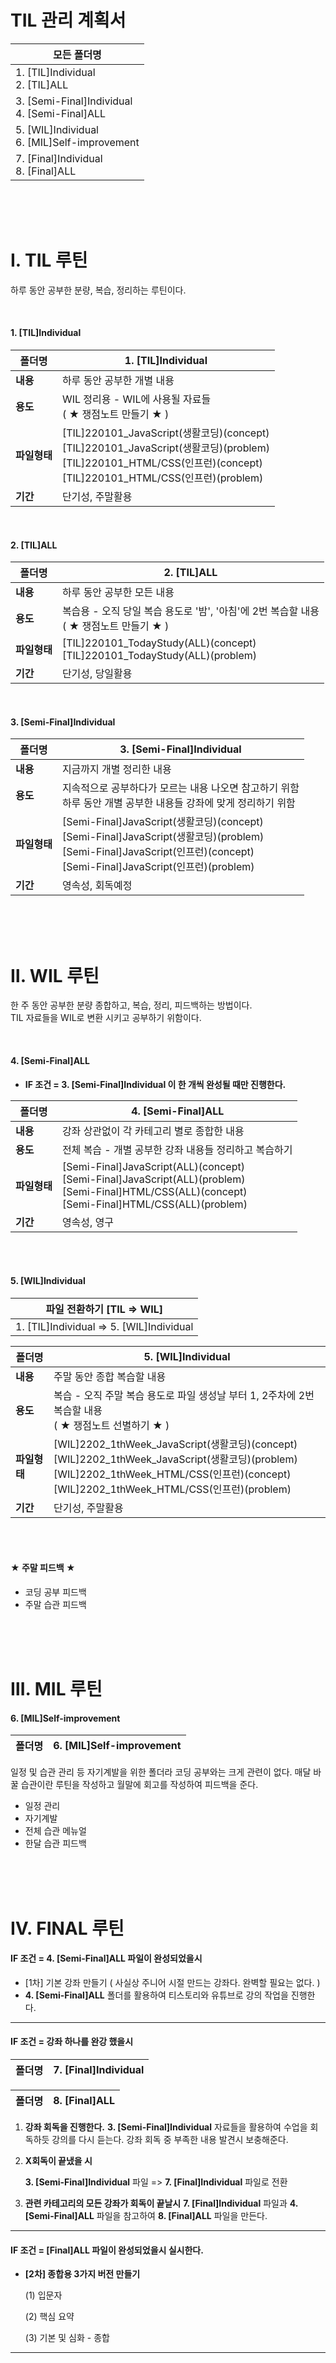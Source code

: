 # TIL 관리 계획서

| 모든 폴더명                                      |
| ------------------------------------------------ |
| 1. [TIL]Individual<br/>2. [TIL]ALL               |
| 3. [Semi-Final]Individual<br/>4. [Semi-Final]ALL |
| 5. [WIL]Individual<br/>6. [MIL]Self-improvement  |
| 7. [Final]Individual<br/>8. [Final]ALL           |

<br/>

<br/>

<br/>

# Ⅰ. TIL 루틴

하루 동안 공부한 분량, 복습, 정리하는 루틴이다.

<br>

#### 1. [TIL]Individual 

| 폴더명       | 1. [TIL]Individual                                           |
| ------------ | ------------------------------------------------------------ |
| **내용**     | 하루 동안 공부한 개별 내용                                   |
| **용도**     | WIL 정리용 - WIL에 사용될 자료들<br/>( ★ 쟁점노트 만들기 ★ ) |
| **파일형태** | [TIL]220101_JavaScript(생활코딩)(concept)<br />[TIL]220101_JavaScript(생활코딩)(problem)<br />[TIL]220101_HTML/CSS(인프런)(concept)<br />[TIL]220101_HTML/CSS(인프런)(problem) |
| **기간**     | 단기성, 주말활용                                             |

<br/>

#### 2. [TIL]ALL

| 폴더명       | 2. [TIL]ALL                                                  |
| ------------ | ------------------------------------------------------------ |
| **내용**     | 하루 동안 공부한 모든 내용                                   |
| **용도**     | 복습용 - 오직 당일 복습 용도로 '밤', '아침'에 2번 복습할 내용<br/> ( ★ 쟁점노트 만들기 ★ ) |
| **파일형태** | [TIL]220101_TodayStudy(ALL)(concept)<br/>[TIL]220101_TodayStudy(ALL)(problem) |
| **기간**     | 단기성, 당일활용                                             |

<br/>

#### 3. [Semi-Final]Individual

| 폴더명       | 3. [Semi-Final]Individual                                    |
| ------------ | ------------------------------------------------------------ |
| **내용**     | 지금까지 개별 정리한 내용                                    |
| **용도**     | 지속적으로 공부하다가 모르는 내용 나오면 참고하기 위함<br/>하루 동안 개별 공부한 내용들 강좌에 맞게 정리하기 위함 |
| **파일형태** | [Semi-Final]JavaScript(생활코딩)(concept)<br/>[Semi-Final]JavaScript(생활코딩)(problem)<br/>[Semi-Final]JavaScript(인프런)(concept)<br/>[Semi-Final]JavaScript(인프런)(problem) |
| **기간**     | 영속성, 회독예정                                             |

<br/>

<br/>

<br/>

# Ⅱ. WIL 루틴

 한 주 동안 공부한 분량 종합하고, 복습, 정리, 피드백하는 방법이다. <br/>TIL 자료들을 WIL로 변환 시키고 공부하기 위함이다.

<br/>

#### 4. [Semi-Final]ALL

* **IF 조건 = 3. [Semi-Final]Individual 이 한 개씩 완성될 때만 진행한다.**

| 폴더명       | 4. [Semi-Final]ALL                                           |
| ------------ | ------------------------------------------------------------ |
| **내용**     | 강좌 상관없이 각 카테고리 별로 종합한 내용                   |
| **용도**     | 전체 복습 - 개별 공부한 강좌 내용들 정리하고 복습하기        |
| **파일형태** | [Semi-Final]JavaScript(ALL)(concept)<br/>[Semi-Final]JavaScript(ALL)(problem)<br/>[Semi-Final]HTML/CSS(ALL)(concept)<br/>[Semi-Final]HTML/CSS(ALL)(problem) |
| **기간**     | 영속성, 영구                                                 |

<br/><br/>

#### 5. [WIL]Individual

| 파일 전환하기 [TIL => WIL]                 |
| ------------------------------------------ |
| 1. [TIL]Individual  =>  5. [WIL]Individual |

| 폴더명       | 5. [WIL]Individual                                           |
| ------------ | ------------------------------------------------------------ |
| **내용**     | 주말 동안 종합 복습할 내용                                   |
| **용도**     | 복습 - 오직 주말 복습 용도로 파일 생성날 부터 1, 2주차에 2번 복습할 내용<br/>( ★ 쟁점노트 선별하기 ★ ) |
| **파일형태** | [WIL]2202_1thWeek_JavaScript(생활코딩)(concept)<br/>[WIL]2202_1thWeek_JavaScript(생활코딩)(problem)<br/>[WIL]2202_1thWeek_HTML/CSS(인프런)(concept)<br/>[WIL]2202_1thWeek_HTML/CSS(인프런)(problem) |
| **기간**     | 단기성, 주말활용                                             |

<br/><br/>

#### ★ 주말 피드백 ★

* 코딩 공부 피드백
* 주말 습관 피드백

<br/>

<br/>

<br/>

# Ⅲ. MIL 루틴

#### 6. [MIL]Self-improvement

| 폴더명 | 6. [MIL]Self-improvement |
| ------ | ------------------------ |

일정 및 습관 관리 등 자기계발을 위한 폴더라 코딩 공부와는 크게 관련이 없다.
매달 바꿀 습관이란 루틴을 작성하고 월말에 회고를 작성하여 피드백을 준다.

* 일정 관리
* 자기계발
* 전체 습관 메뉴얼
* 한달 습관 피드백

<br/>

<br/>

<br/>

# Ⅳ. FINAL 루틴

#### IF 조건 = 4. [Semi-Final]ALL 파일이 완성되었을시

* [1차] 기본 강좌 만들기 
  ( 사실상 주니어 시절 만드는 강좌다. 완벽할 필요는 없다. )
* **4. [Semi-Final]ALL** 폴더를 활용하여 티스토리와 유튜브로 강의 작업을 진행한다.

----------------------------------------------------------------------------------------
#### IF 조건 = 강좌 하나를 완강 했을시

| 폴더명 | **7. [Final]Individual** |
| ------ | ------------------------ |

| 폴더명 | 8. [Final]ALL |
| ------ | ------------- |

1) **강좌 회독을 진행한다.**
   **3. [Semi-Final]Individual** 자료들을 활용하여 수업을 회독하듯 강의를 다시 듣는다. 
   강좌 회독 중 부족한 내용 발견시 보충해준다. 
2. **X회독이 끝냈을 시**

   **3. [Semi-Final]Individual** 파일 => **7. [Final]Individual** 파일로 전환

3) **관련 카테고리의 모든 강좌가 회독이 끝날시**
   **7. [Final]Individual** 파일과 **4. [Semi-Final]ALL** 파일을 참고하여 **8. [Final]ALL** 파일을 만든다.

----------------------------------------------------------------------------------------
#### IF 조건 = [Final]ALL 파일이 완성되었을시 실시한다.

* **[2차] 종합용 3가지 버전 만들기**

  (1) 입문자

  (2) 핵심 요약

  (3) 기본 및 심화 - 종합

---

<br/>
